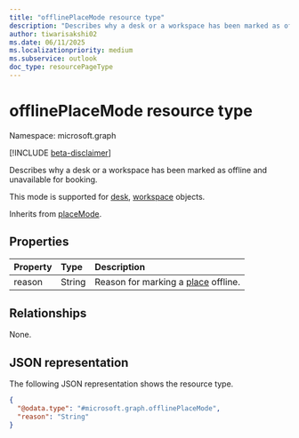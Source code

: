 ```yaml
---
title: "offlinePlaceMode resource type"
description: "Describes why a desk or a workspace has been marked as offline and unavailable for booking."
author: tiwarisakshi02
ms.date: 06/11/2025
ms.localizationpriority: medium
ms.subservice: outlook
doc_type: resourcePageType
---
```


# offlinePlaceMode resource type

Namespace: microsoft.graph

[!INCLUDE [beta-disclaimer](../../includes/beta-disclaimer.md)]

Describes why a desk or a workspace has been marked as offline and unavailable for booking.

This mode is supported for [desk](./desk.md), [workspace](./workspace.md) objects.

Inherits from [placeMode](../resources/placemode.md).

## Properties
|Property|Type|Description|
|:---|:---|:---|
|reason|String|Reason for marking a [place](../resources/place.md) offline.|

## Relationships
None.

## JSON representation
The following JSON representation shows the resource type.
<!-- {
  "blockType": "resource",
  "@odata.type": "microsoft.graph.offlinePlaceMode"
}
-->
``` json
{
  "@odata.type": "#microsoft.graph.offlinePlaceMode",
  "reason": "String"
}
```
